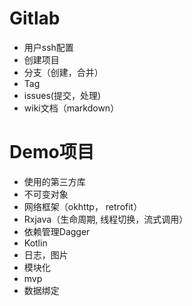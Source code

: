 # Gitlab

* 用户ssh配置
* 创建项目
* 分支（创建，合并）
* Tag
* issues(提交，处理)
* wiki文档（markdown）

# Demo项目

* 使用的第三方库
 * 不可变对象
 * 网络框架（okhttp， retrofit）
 * Rxjava（生命周期, 线程切换，流式调用）
 * 依赖管理Dagger
 * Kotlin
 * 日志，图片
* 模块化
* mvp
* 数据绑定
 